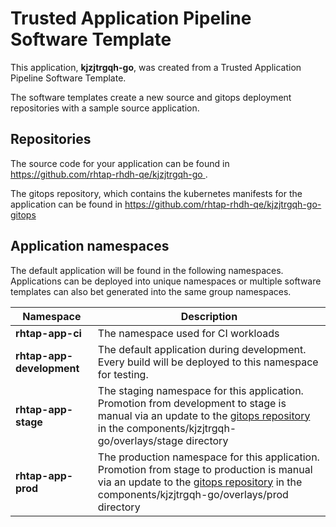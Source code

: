 # Trusted Application Pipeline Software Template

This application, **kjzjtrgqh-go**, was created from a Trusted Application Pipeline Software Template.

The software templates create a new source and gitops deployment repositories with a sample source application. 

## Repositories

The source code for your application can be found in [https://github.com/rhtap-rhdh-qe/kjzjtrgqh-go ](https://github.com/rhtap-rhdh-qe/kjzjtrgqh-go ).
 
The gitops repository, which contains the kubernetes manifests for the application can be found in 
[https://github.com/rhtap-rhdh-qe/kjzjtrgqh-go-gitops ](https://github.com/rhtap-rhdh-qe/kjzjtrgqh-go-gitops ) 

## Application namespaces 

The default application will be found in the following namespaces. Applications can be deployed into unique namespaces or multiple software templates can also bet generated into the same group namespaces.  

|  Namespace   |  Description   |  
| -------- | -------- |
| **rhtap-app-ci** | The namespace used for CI workloads |
| **rhtap-app-development** | The default application during development. Every build will be deployed to this namespace for testing. |
| **rhtap-app-stage** | The staging namespace for this application. Promotion from development to stage is manual via an update to the [gitops repository](https://github.com/rhtap-rhdh-qe/kjzjtrgqh-go-gitops ) in the components/kjzjtrgqh-go/overlays/stage directory |
| **rhtap-app-prod** | The production namespace for this application. Promotion from stage to production is manual via an update to the [gitops repository](https://github.com/rhtap-rhdh-qe/kjzjtrgqh-go-gitops ) in the components/kjzjtrgqh-go/overlays/prod directory |